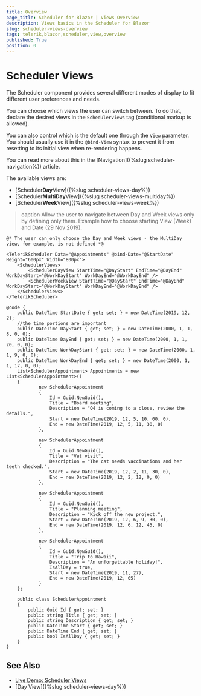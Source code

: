 ```yaml
---
title: Overview
page_title: Scheduler for Blazor | Views Overview
description: Views basics in the Scheduler for Blazor
slug: scheduler-views-overview
tags: telerik,blazor,scheduler,view,overview
published: True
position: 0
---
```


# Scheduler Views

The Scheduler component provides several different modes of display to fit different user preferences and needs.

You can choose which views the user can switch between. To do that, declare the desired views in the `SchedulerViews` tag (conditional markup is allowed).

You can also control which is the default one through the `View` parameter. You should usually use it in the `@bind-View` syntax to prevent it from resetting to its initial view when re-rendering happens.

You can read more about this in the [Navigation]({%slug scheduler-navigation%}) article.

The available views are:

* [Scheduler**Day**View]({%slug scheduler-views-day%})
* [Scheduler**MultiDay**View]({%slug scheduler-views-multiday%})
* [Scheduler**Week**View]({%slug scheduler-views-week%})

>caption Allow the user to navigate between Day and Week views only by defining only them. Example how to choose starting View (Week) and Date (29 Nov 2019).

````CSHTML
@* The user can only choose the Day and Week views - the MultiDay view, for example, is not defined *@

<TelerikScheduler Data="@Appointments" @bind-Date="@StartDate" Height="600px" Width="800px">
    <SchedulerViews>
        <SchedulerDayView StartTime="@DayStart" EndTime="@DayEnd" WorkDayStart="@WorkDayStart" WorkDayEnd="@WorkDayEnd" />
        <SchedulerWeekView StartTime="@DayStart" EndTime="@DayEnd" WorkDayStart="@WorkDayStart" WorkDayEnd="@WorkDayEnd" />
    </SchedulerViews>
</TelerikScheduler>

@code {
    public DateTime StartDate { get; set; } = new DateTime(2019, 12, 2);
    //the time portions are important
    public DateTime DayStart { get; set; } = new DateTime(2000, 1, 1, 8, 0, 0);
    public DateTime DayEnd { get; set; } = new DateTime(2000, 1, 1, 20, 0, 0);
    public DateTime WorkDayStart { get; set; } = new DateTime(2000, 1, 1, 9, 0, 0);
    public DateTime WorkDayEnd { get; set; } = new DateTime(2000, 1, 1, 17, 0, 0);
    List<SchedulerAppointment> Appointments = new List<SchedulerAppointment>()
    {
            new SchedulerAppointment
            {
                Id = Guid.NewGuid(),
                Title = "Board meeting",
                Description = "Q4 is coming to a close, review the details.",
                Start = new DateTime(2019, 12, 5, 10, 00, 0),
                End = new DateTime(2019, 12, 5, 11, 30, 0)
            },

            new SchedulerAppointment
            {
                Id = Guid.NewGuid(),
                Title = "Vet visit",
                Description = "The cat needs vaccinations and her teeth checked.",
                Start = new DateTime(2019, 12, 2, 11, 30, 0),
                End = new DateTime(2019, 12, 2, 12, 0, 0)
            },

            new SchedulerAppointment
            {
                Id = Guid.NewGuid(),
                Title = "Planning meeting",
                Description = "Kick off the new project.",
                Start = new DateTime(2019, 12, 6, 9, 30, 0),
                End = new DateTime(2019, 12, 6, 12, 45, 0)
            },

            new SchedulerAppointment
            {
                Id = Guid.NewGuid(),
                Title = "Trip to Hawaii",
                Description = "An unforgettable holiday!",
                IsAllDay = true,
                Start = new DateTime(2019, 11, 27),
                End = new DateTime(2019, 12, 05)
            }
    };

    public class SchedulerAppointment
    {
        public Guid Id { get; set; }
        public string Title { get; set; }
        public string Description { get; set; }
        public DateTime Start { get; set; }
        public DateTime End { get; set; }
        public bool IsAllDay { get; set; }
    }
}
````




## See Also

  * [Live Demo: Scheduler Views](https://demos.telerik.com/blazor-ui/sceduler/views)
  * [Day View]({%slug scheduler-views-day%})

